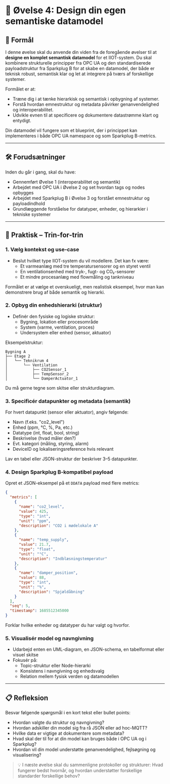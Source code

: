 # 🧪 Øvelse 4: Design din egen semantiske datamodel

## 🎯 Formål
I denne øvelse skal du anvende din viden fra de foregående øvelser til at **designe en komplet semantisk datamodel** for et IIOT-system. Du skal kombinere strukturelle principper fra OPC UA og den standardiserede payloadstruktur fra Sparkplug B for at skabe en datamodel, der både er teknisk robust, semantisk klar og let at integrere på tværs af forskellige systemer.

Formålet er at:
- Træne dig i at tænke hierarkisk og semantisk i opbygning af systemer.
- Forstå hvordan emnestruktur og metadata påvirker genanvendelighed og interoperabilitet.
- Udvikle evnen til at specificere og dokumentere datastrømme klart og entydigt.

Din datamodel vil fungere som et blueprint, der i princippet kan implementeres i både OPC UA namespace og som Sparkplug B-metrics.

---

## 🛠️ Forudsætninger
Inden du går i gang, skal du have:
- Gennemført Øvelse 1 (interoperabilitet og semantik)
- Arbejdet med OPC UA i Øvelse 2 og set hvordan tags og nodes opbygges
- Arbejdet med Sparkplug B i Øvelse 3 og forstået emnestruktur og payloadindhold
- Grundlæggende forståelse for datatyper, enheder, og hierarkier i tekniske systemer

---

## 🔧 Praktisk – Trin-for-trin

### 1. Vælg kontekst og use-case
- Beslut hvilket type IIOT-system du vil modellere. Det kan fx være:
  - Et varmeanlæg med tre temperatursensorer og en styret ventil
  - En ventilationsenhed med tryk-, fugt- og CO₂-sensorer
  - Et mindre procesanlæg med flowmåling og tankniveau

Formålet er at vælge et overskueligt, men realistisk eksempel, hvor man kan demonstrere brug af både semantik og hierarki.

### 2. Opbyg din enhedshierarki (struktur)
- Definér den fysiske og logiske struktur:
  - Bygning, lokation eller procesområde
  - System (varme, ventilation, proces)
  - Undersystem eller enhed (sensor, aktuator)

Eksempelstruktur:
```
Bygning A
├── Etage 2
│   └── Teknikrum 4
│       └── Ventilation
│           ├── CO2Sensor_1
│           ├── TempSensor_2
│           └── DamperActuator_1
```
Du må gerne tegne som skitse eller strukturdiagram.

### 3. Specificér datapunkter og metadata (semantik)
For hvert datapunkt (sensor eller aktuator), angiv følgende:
- Navn (f.eks. "co2_level")
- Enhed (ppm, °C, %, Pa, etc.)
- Datatype (int, float, bool, string)
- Beskrivelse (hvad måler den?)
- Evt. kategori (måling, styring, alarm)
- DeviceID og lokaliseringsreference hvis relevant

Lav en tabel eller JSON-struktur der beskriver 3–5 datapunkter.

### 4. Design Sparkplug B-kompatibel payload
Opret et JSON-eksempel på et `DDATA` payload med flere metrics:
```json
{
  "metrics": [
    {
      "name": "co2_level",
      "value": 425,
      "type": "int",
      "unit": "ppm",
      "description": "CO2 i mødelokale A"
    },
    {
      "name": "temp_supply",
      "value": 21.7,
      "type": "float",
      "unit": "°C",
      "description": "Indblæsningstemperatur"
    },
    {
      "name": "damper_position",
      "value": 88,
      "type": "int",
      "unit": "%",
      "description": "Spjældåbning"
    }
  ],
  "seq": 5,
  "timestamp": 1685512345000
}
```
Forklar hvilke enheder og datatyper du har valgt og hvorfor.

### 5. Visualisér model og navngivning
- Udarbejd enten en UML-diagram, en JSON-schema, en tabelformat eller visuel skitse
- Fokusér på:
  - Topic-struktur eller Node-hierarki
  - Konsistens i navngivning og enhedsvalg
  - Relation mellem fysisk verden og datamodellen

---

## 📋 Refleksion
Besvar følgende spørgsmål i en kort tekst eller bullet points:
- Hvordan valgte du struktur og navngivning?
- Hvordan adskiller din model sig fra rå JSON eller ad hoc-MQTT?
- Hvilke data er vigtige at dokumentere som metadata?
- Hvad skal der til for at din model kan bruges både i OPC UA og i Sparkplug?
- Hvordan vil din model understøtte genanvendelighed, fejlsøgning og visualisering?

> 💡 I næste øvelse skal du sammenligne protokoller og strukturer: Hvad fungerer bedst hvornår, og hvordan understøtter forskellige standarder forskellige behov?

